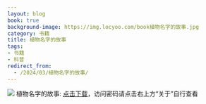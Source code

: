 ```yaml
---
layout: blog
book: true
background-image: https://img.locyoo.com/book植物名字的故事.jpg
category: 书籍
title: 植物名字的故事
tags:
- 书籍
- 科普
redirect_from:
  - /2024/03/植物名字的故事/
---
```

![](https://img.locyoo.com/book植物名字的故事.jpg)
植物名字的故事: <a name = "ref1" href="https://url18.ctfile.com/f/50983618-1319974075-a83973?p=3619">点击下载</a>，访问密码请点击右上方“关于”自行查看